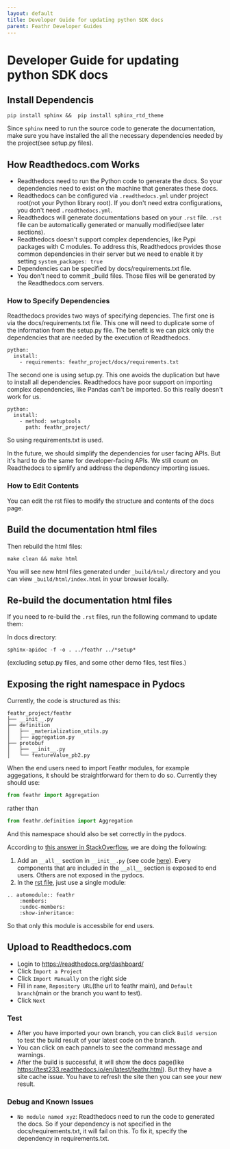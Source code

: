 ```yaml
---
layout: default
title: Developer Guide for updating python SDK docs
parent: Feathr Developer Guides
---
```

# Developer Guide for updating python SDK docs

## Install Dependencis

`pip install sphinx &&  pip install sphinx_rtd_theme`

Since `sphinx` need to run the source code to generate the documentation, make sure you have installed the all the necessary dependencies needed by the project(see setup.py files).

## How Readthedocs.com Works
* Readthedocs need to run the Python code to generate the docs. So your dependencies need to exist on the machine that generates these docs.
* Readthedocs can be configured via `.readthedocs.yml` under project root(not your Python library root). If you don't 
  need extra configurations, you don't need `.readthedocs.yml`.
* Readthedocs will generate documentations based on your `.rst` file. `.rst` file can be automatically generated or manually modified(see later sections).
* Readthedocs doesn't support complex dependencies, like Pypi packages with C modules. To address this, Readthedocs provides those common
  dependencies in their server but we need to enable it by setting `system_packages: true`
* Dependencies can be specified by docs/requirements.txt file.
* You don't need to commit _build files. Those files will be generated by the Readthedocs.com servers.

### How to Specify Dependencies
Readthedocs provides two ways of specifying depencies.
The first one is via the docs/requirements.txt file. This one will need to duplicate some of the information from the setup.py file. The benefit is we can pick only the dependencies that are needed by the execution of Readthedocs.
```
python:
  install:
    - requirements: feathr_project/docs/requirements.txt
```

The second one is using setup.py. This one avoids the duplication but have to install all dependencies. Readthedocs have poor support on importing complex dependencies, like Pandas can't be imported. So this really doesn't work for us.
```
python:
  install:
    - method: setuptools
      path: feathr_project/
```
So using requirements.txt is used.

In the future, we should simplify the dependencies for user facing APIs. But it's hard to do the same for developer-facing APIs. We still count on Readthedocs to sipmlify and address the dependency importing issues.

### How to Edit Contents
You can edit the rst files to modify the structure and contents of the docs page.

## Build the documentation html files

Then rebuild the html files:

`make clean && make html`

You will see new html files generated under `_build/html/` directory and you can view `_build/html/index.html` in your browser locally.

## Re-build the documentation html files
If you need to re-build the `.rst` files, run the following command to update them:

In docs directory:

`sphinx-apidoc -f -o . ../feathr ../*setup*`

(excluding setup.py files, and some other demo files, test files.)

## Exposing the right namespace in Pydocs
Currently, the code is structured as this:
```
feathr_project/feathr
├── __init__.py
├── definition
│   ├── _materialization_utils.py
│   ├── aggregation.py
├── protobuf
│   ├── __init__.py
│   └── featureValue_pb2.py
```
When the end users need to import Feathr modules, for example aggegations, it should be straightforward for them to do so. Currently they should use:

```python
from feathr import Aggregation
```
rather than 

```python
from feathr.definition import Aggregation
```
And this namespace should also be set correctly in the pydocs. 

According to [this answer in StackOverflow](https://stackoverflow.com/questions/15115514/how-do-i-document-classes-without-the-module-name/31594545#31594545), we are doing the following:

1. Add an `__all__` section in `__init__.py` (see code [here](../../feathr_project/feathr/__init__.py)). Every components that are included in the `__all__` section is exposed to end users. Others are not exposed in the pydocs.
2. In the [rst file](../../feathr_project/docs/feathr.rst), just use a single module:
```
.. automodule:: feathr
    :members:
    :undoc-members:
    :show-inheritance:
```

So that only this module is accessbile for end users.

## Upload to Readthedocs.com
* Login to https://readthedocs.org/dashboard/
* Click `Import a Project`
* Click `Import Manually` on the right side
* Fill in `name`, `Repository URL`(the url to feathr main), and `Default branch`(main or the branch you want to test).
* Click `Next`

### Test
* After you have imported your own branch, you can click `Build version` to test the build result of your latest code on the branch.
* You can click on each pannels to see the command message and warnings.
* After the build is successful, it will show
  the docs page(like https://test233.readthedocs.io/en/latest/feathr.html). But they have a site cache issue. You have to refresh the
  site then you can see your new result.

### Debug and Known Issues
* `No module named xyz`: Readthedocs need to run the code to generated the docs. So if your dependency is not specified
in the docs/requirements.txt, it will fail on this. To fix it, specify the dependency in requirements.txt.
